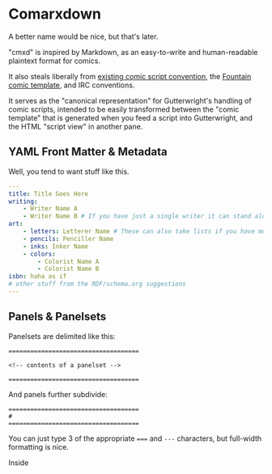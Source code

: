 # Comarxdown #

A better name would be nice, but that's later.

"cmxd" is inspired by Markdown, as an easy-to-write and human-readable plaintext format for comics.

It also steals liberally from [existing comic script convention](http://www.comicbookscriptarchive.com/archive/panel-1/how-to-format-a-comic-script/), the [Fountain comic template](http://antonyjohnston.com/articles/pix/fountain/aj_fountain_comics_template.fountain), and IRC conventions.

It serves as the "canonical representation" for Gutterwright's handling of comic scripts, intended to be easily transformed between the "comic template" that is generated when you feed a script into Gutterwright, and the HTML "script view" in another pane.

## YAML Front Matter & Metadata ##

Well, you tend to want stuff like this.

```yaml
---
title: Title Goes Here
writing:
    - Writer Name A
    - Writer Name B # If you have just a single writer it can stand alone without the listing
art:
    - letters: Letterer Name # These can also take lists if you have more than one of each
    - pencils: Penciller Name
    - inks: Inker Name
    - colors:
        - Colorist Name A
        - Colorist Name B
isbn: haha as if
# other stuff from the RDF/schema.org suggestions
---
```

## Panels & Panelsets ##

Panelsets are delimited like this:

```cmxd
====================================

<!-- contents of a panelset -->

====================================
```

And panels further subdivide:

```cmxd
====================================
# 
====================================
```

You can just type 3 of the appropriate `===` and `---` characters, but full-width formatting is nice.

Inside 

